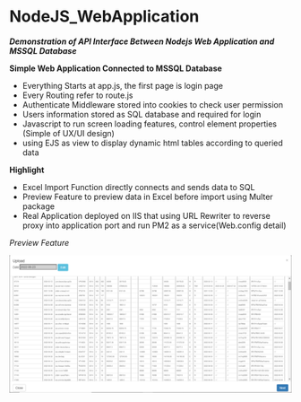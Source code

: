 # NodeJS_WebApplication
___Demonstration of  API Interface Between Nodejs Web Application and MSSQL Database___

__Simple Web Application Connected to MSSQL Database__
- Everything Starts at app.js, the first page is login page
- Every Routing refer to route.js
- Authenticate Middleware stored into cookies to check user permission
- Users information stored as SQL database and required for login
- Javascript to run screen loading features, control element properties (Simple of UX/UI design)
- using EJS as view to display dynamic html tables according to queried data 

__Highlight__
- Excel Import Function directly connects and sends data to SQL
- Preview Feature to preview data in Excel before import using Multer package
- Real Application deployed on IIS that using URL Rewriter to reverse proxy into application port and run PM2 as a service(Web.config detail)

_Preview Feature_

![alt text](https://github.com/WPNCH/BI-Analytic-Dashboard/blob/main/Pic/Webapp1.PNG)
